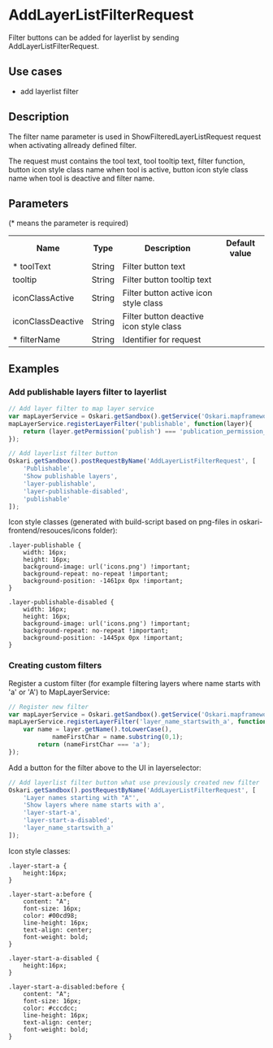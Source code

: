 # AddLayerListFilterRequest

 Filter buttons can be added for layerlist by sending AddLayerListFilterRequest.

## Use cases

- add layerlist filter

## Description

The filter name parameter is used in ShowFilteredLayerListRequest request when activating allready defined filter.

The request must contains the tool text, tool tooltip text,
filter function, button icon style class name when tool is active, button icon style class name when tool is deactive and filter name.

## Parameters

(* means the parameter is required)

<table class="table">
<tr>
  <th> Name</th><th> Type</th><th> Description</th><th> Default value</th>
</tr>
<tr>
  <td>* toolText</td><td>String</td><td>Filter button text</td><td> </td>
</tr>
<tr>
  <td>tooltip</td><td>String</td><td>Filter button tooltip text</td><td> </td>
</tr>
<tr>
  <td>iconClassActive</td><td>String</td><td>Filter button active icon style class</td><td> </td>
</tr>
<tr>
  <td>iconClassDeactive</td><td>String</td><td>Filter button deactive icon style class</td><td> </td>
</tr>
<tr>
  <td>* filterName</td><td>String</td><td>Identifier for request</td><td> </td>
</tr>

</table>

## Examples

### Add publishable layers filter to layerlist

```javascript
// Add layer filter to map layer service
var mapLayerService = Oskari.getSandbox().getService('Oskari.mapframework.service.MapLayerService');
mapLayerService.registerLayerFilter('publishable', function(layer){
    return (layer.getPermission('publish') === 'publication_permission_ok');
});

// Add layerlist filter button
Oskari.getSandbox().postRequestByName('AddLayerListFilterRequest', [
    'Publishable',
    'Show publishable layers',
    'layer-publishable',
    'layer-publishable-disabled',
    'publishable'
]);
```

Icon style classes (generated with build-script based on png-files in oskari-frontend/resouces/icons folder):
```
.layer-publishable {
    width: 16px;
    height: 16px;
    background-image: url('icons.png') !important;
    background-repeat: no-repeat !important;
    background-position: -1461px 0px !important;
}

.layer-publishable-disabled {
    width: 16px;
    height: 16px;
    background-image: url('icons.png') !important;
    background-repeat: no-repeat !important;
    background-position: -1445px 0px !important;
}
```

### Creating custom filters

Register a custom filter (for example filtering layers where name starts with 'a' or 'A') to MapLayerService:
```javascript
// Register new filter
var mapLayerService = Oskari.getSandbox().getService('Oskari.mapframework.service.MapLayerService');
mapLayerService.registerLayerFilter('layer_name_startswith_a', function(layer){
    var name = layer.getName().toLowerCase(),
            nameFirstChar = name.substring(0,1);
        return (nameFirstChar === 'a');
});
```
Add a button for the filter above to the UI in layerselector:
```javascript
// Add layerlist filter button what use previously created new filter
Oskari.getSandbox().postRequestByName('AddLayerListFilterRequest', [
    'Layer names starting with "A"',
    'Show layers where name starts with a',
    'layer-start-a',
    'layer-start-a-disabled',
    'layer_name_startswith_a'
]);
```

Icon style classes:
```
.layer-start-a {
    height:16px;
}

.layer-start-a:before {
    content: "A";
    font-size: 16px;
    color: #00cd98;
    line-height: 16px;
    text-align: center;
    font-weight: bold;
}

.layer-start-a-disabled {
    height:16px;
}

.layer-start-a-disabled:before {
    content: "A";
    font-size: 16px;
    color: #cccdcc;
    line-height: 16px;
    text-align: center;
    font-weight: bold;
}
```